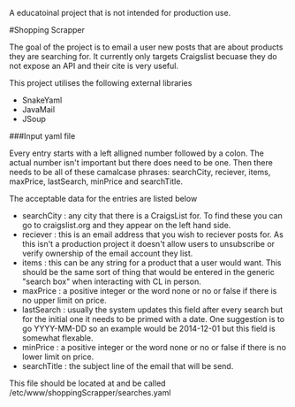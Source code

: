 A educatoinal project that is not intended for production use. 

#Shopping Scrapper

The goal of the project is to email a user new posts that are about products they are searching for. It currently only targets Craigslist becuase they do not expose an API and their cite is very useful.

This project utilises the following external libraries
* SnakeYaml 
* JavaMail
* JSoup

###Input yaml file

Every entry starts with a left alligned number followed by a colon. The actual number isn't important but there does need to be one. Then there needs to be all of these camalcase phrases: searchCity, reciever, items, maxPrice, lastSearch, minPrice and searchTitle.

The acceptable data for the entries are listed below
* searchCity : any city that there is a CraigsList for. To find these you can go to craigslist.org and they appear on the left hand side.
* reciever : this is an email address that you wish to reciever posts for. As this isn't a production project it doesn't allow users to unsubscribe or verify ownership of the email account they list.
* items : this can be any string for a product that a user would want. This should be the same sort of thing that would be entered in the generic "search box" when interacting with CL in person.
* maxPrice : a positive integer or the word none or no or false if there is no upper limit on price.
* lastSearch : usually the system updates this field after every search but for the initial one it needs to be primed with a date. One suggestion is to go YYYY-MM-DD so an example would be 2014-12-01 but this field is somewhat flexable.
* minPrice : a positive integer or the word none or no or false if there is no lower limit on price.
* searchTitle : the subject line of the email that will be send.

This file should be located at and be called /etc/www/shoppingScrapper/searches.yaml


